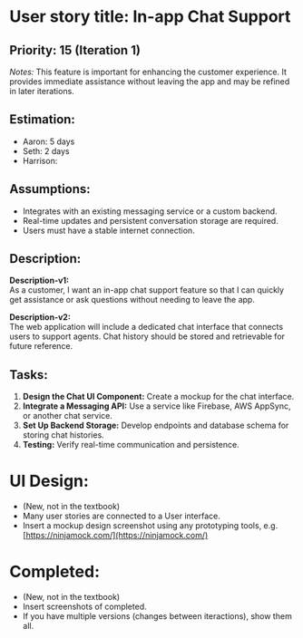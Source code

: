 # User story title: In-app Chat Support

## Priority: 15 (Iteration 1)
*Notes:* This feature is important for enhancing the customer experience. It provides immediate assistance 
without leaving the app and may be refined in later iterations.

## Estimation:
* Aaron: 5 days
* Seth: 2 days
* Harrison:

## Assumptions:
- Integrates with an existing messaging service or a custom backend.
- Real-time updates and persistent conversation storage are required.
- Users must have a stable internet connection.

## Description:
**Description-v1:**  
As a customer, I want an in-app chat support feature so that I can quickly get assistance or ask questions without needing to leave the app.

**Description-v2:**  
The web application will include a dedicated chat interface that connects users to support agents. Chat history should be stored and retrievable for future reference.

## Tasks:
1. **Design the Chat UI Component:** Create a mockup for the chat interface. 
2. **Integrate a Messaging API:** Use a service like Firebase, AWS AppSync, or another chat service. 
3. **Set Up Backend Storage:** Develop endpoints and database schema for storing chat histories. 
4. **Testing:** Verify real-time communication and persistence. 

# UI Design:
* (New, not in the textbook) 
* Many user stories are connected to a User interface.
* Insert a mockup design screenshot using any prototyping tools, e.g. [https://ninjamock.com/](https://ninjamock.com/)

# Completed:
* (New, not in the textbook) 
* Insert screenshots of completed. 
* If you have multiple versions (changes between iteractions), show them all.
